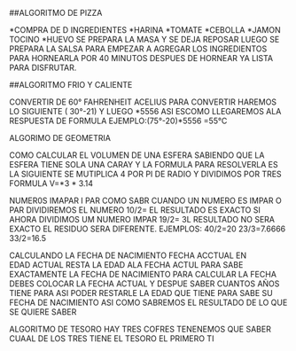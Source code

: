 ##ALGORITMO DE PIZZA

*COMPRA DE  D INGREDIENTES
*HARINA
*TOMATE
*CEBOLLA
*JAMON
TOCINO
*HUEVO
SE PREPARA LA MASA Y SE DEJA REPOSAR 
LUEGO SE  PREPARA LA SALSA  PARA EMPEZAR A AGREGAR LOS INGREDIENTOS
PARA HORNEARLA POR 40 MINUTOS DESPUES DE HORNEAR YA LISTA PARA DISFRUTAR.

##ALGORITMO FRIO Y CALIENTE 

CONVERTIR DE 60° FAHRENHEIT ACELIUS
PARA CONVERTIR HAREMOS LO SIGUIENTE ( 30°-21)
Y LUEGO *5556 ASI ESCOMO LLEGAREMOS ALA RESPUESTA DE FORMULA
EJEMPLO:(75°-20)*5556 =55°C

ALGORIMO DE GEOMETRIA

COMO  CALCULAR EL VOLUMEN DE UNA ESFERA SABIENDO QUE LA ESFERA TIENE SOLA   UNA CARAY 
Y LA FORMULA PARA RESOLVERLA ES LA SIGUIENTE SE MUTIPLICA 4 POR PI DE RADIO Y DIVIDIMOS POR TRES
FORMULA V=*3 * 3.14


NUMER0S IMAPAR I PAR
COMO SABR CUANDO UN NUMERO ES IMPAR  O PAR
DIVIDIREMOS  EL NUMERO 10/2= EL RESULTADO ES EXACTO SI AHORA DIVIDIMOS UM NUMERO IMPAR 19/2= 3L RESULTADO NO SERA EXACTO EL RESIDUO SERA DIFERENTE.
EJEMPLOS:
40/2=20 
23/3=7.6666
33/2=16.5


CALCULANDO  LA FECHA DE NACIMIENTO
FECHA ACCTUAL EN  
EDAD ACTUAL
RESTA LA EDAD  ALA FECHA ACTUL PARA SABE EXACTAMENTE LA FECHA DE NACIMIENTO 
PARA CALCULAR LA FECHA DEBES COLOCAR LA FECHA ACTUAL Y DESPUE SABER CUANTOS AÑOS TIENE PARA ASI PODER RESTARLE LA EDAD QUE TIENE PARA SABE SU FECHA DE NACIMIENTO  ASI  COMO  SABREMOS  EL RESULTADO DE LO QUE SE QUIERE SABER 


ALGORITMO  DE TESORO
HAY TRES COFRES TENENEMOS QUE SABER CUAAL DE LOS TRES TIENE EL TESORO 
EL PRIMERO TI

			






